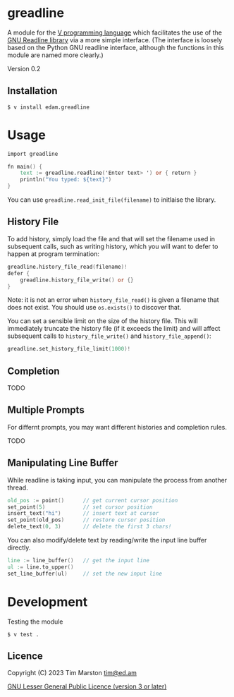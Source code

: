 greadline
============

A module for the [V programming language] which facilitates the use of the
[GNU Readline library] via a more simple interface.  (The interface is loosely
based on the Python GNU readline interface, although the functions in this
module are named more clearly.)

Version 0.2

Installation
------------

``` Shell
$ v install edam.greadline
```

Usage
=====

``` V
import greadline

fn main() {
	text := greadline.readline('Enter text> ') or { return }
	println("You typed: ${text}")
}
```

You can use `greadline.read_init_file(filename)` to initlaise the library.

History File
------------

To add history, simply load the file and that will set the filename used in
subsequent calls, such as writing history, which you will want to defer to
happen at program termination:

``` V
greadline.history_file_read(filename)!
defer {
    greadline.history_file_write() or {}
}
```

Note: it is not an error when `history_file_read()` is given a filename that
does not exist.  You should use `os.exists()` to discover that.

You can set a sensible limit on the size of the history file.  This will
immediately truncate the history file (if it exceeds the limit) and will affect
subsequent calls to `history_file_write()` and `history_file_append()`:

``` V
greadline.set_history_file_limit(1000)!
```

Completion
----------

TODO

Multiple Prompts
----------------

For differnt prompts, you may want different histories and completion rules.

TODO

Manipulating Line Buffer
------------------------

While readline is taking input, you can manipulate the process from another
thread.

``` V
old_pos := point()      // get current cursor position
set_point(5)            // set cursor position
insert_text("hi")       // insert text at cursor
set_point(old_pos)      // restore cursor position
delete_text(0, 3)       // delete the first 3 chars!
```

You can also modify/delete text by reading/write the input line buffer directly.

``` V
line := line_buffer()   // get the input line
ul := line.to_upper()
set_line_buffer(ul)     // set the new input line
```

Development
===========

Testing the module

``` shell
$ v test .
```

Licence
-------

Copyright (C) 2023 Tim Marston <tim@ed.am>

[GNU Lesser General Public Licence (version 3 or later)](../master/LICENCE)



[V programming language]: http://vlang.io
[GNU Readline library]: https://tiswww.case.edu/php/chet/readline/rltop.html
